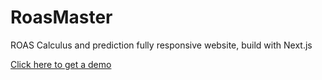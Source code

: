 # RoasMaster
ROAS Calculus and prediction fully responsive website, build with Next.js

[Click here to get a demo](https://roasmaster.vercel.app/)
